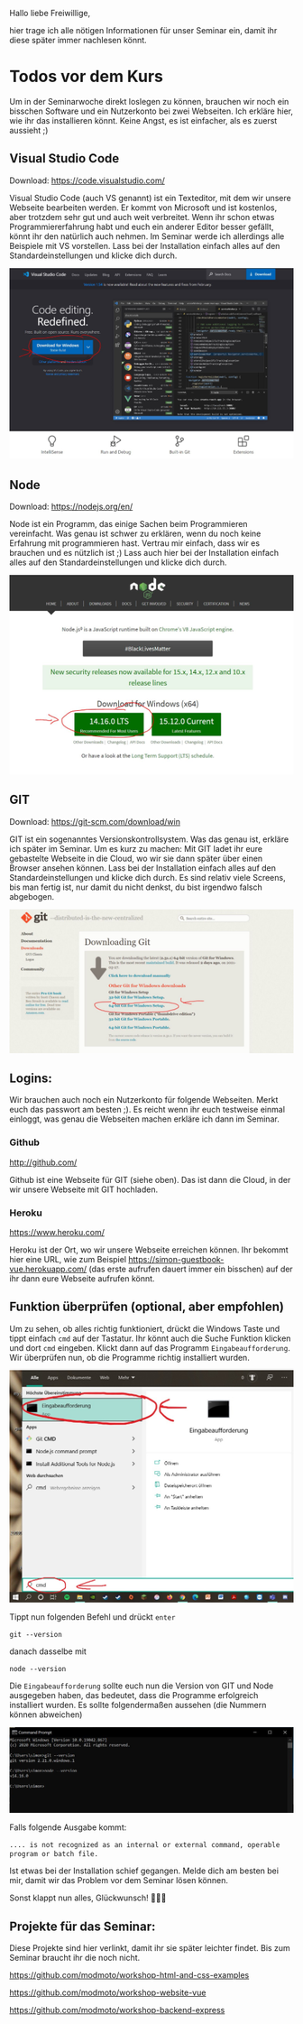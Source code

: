 Hallo liebe Freiwillige,

hier trage ich alle nötigen Informationen für unser Seminar ein, damit ihr diese später immer nachlesen könnt. 

# Todos vor dem Kurs
Um in der Seminarwoche direkt loslegen zu können, brauchen wir noch ein bisschen Software und ein Nutzerkonto bei zwei Webseiten. Ich erkläre hier, wie ihr das installieren könnt. Keine Angst, es ist einfacher, als es zuerst aussieht ;)

## Visual Studio Code
Download: https://code.visualstudio.com/

Visual Studio Code (auch VS genannt) ist ein Texteditor, mit dem wir unsere Webseite bearbeiten werden. Er kommt von Microsoft und ist kostenlos, aber trotzdem sehr gut und auch weit verbreitet. Wenn ihr schon etwas Programmiererfahrung habt und euch ein anderer Editor besser gefällt, könnt ihr den natürlich auch nehmen. Im Seminar werde ich allerdings alle Beispiele mit VS vorstellen. Lass bei der Installation einfach alles auf den Standardeinstellungen und klicke dich durch.

![VSCode](bilder/intro/vscode.JPG)

## Node
Download: https://nodejs.org/en/

Node ist ein Programm, das einige Sachen beim Programmieren vereinfacht. Was genau ist schwer zu erklären, wenn du noch keine Erfahrung mit programmieren hast. Vertrau mir einfach, dass wir es brauchen und es nützlich ist ;) Lass auch hier bei der Installation einfach alles auf den Standardeinstellungen und klicke dich durch.

![VSCode](bilder/intro/node.JPG)

## GIT 
Download: https://git-scm.com/download/win

GIT ist ein sogenanntes Versionskontrollsystem. Was das genau ist, erkläre ich später im Seminar. Um es kurz zu machen: Mit GIT ladet ihr eure gebastelte Webseite in die Cloud, wo wir sie dann später über einen Browser ansehen können. Lass bei der Installation einfach alles auf den Standardeinstellungen und klicke dich durch. Es sind relativ viele Screens, bis man fertig ist, nur damit du nicht denkst, du bist irgendwo falsch abgebogen. 

![VSCode](bilder/intro/git.JPG)

## Logins:
Wir brauchen auch noch ein Nutzerkonto für folgende Webseiten. Merkt euch das passwort am besten ;). Es reicht wenn ihr euch testweise einmal einloggt, was genau die Webseiten machen erkläre ich dann im Seminar.

### Github
http://github.com/

Github ist eine Webseite für GIT (siehe oben). Das ist dann die Cloud, in der wir unsere Webseite mit GIT hochladen.


### Heroku
https://www.heroku.com/

Heroku ist der Ort, wo wir unsere Webseite erreichen können. Ihr bekommt hier eine URL, wie zum Beispiel https://simon-guestbook-vue.herokuapp.com/ (das erste aufrufen dauert immer ein bisschen) auf der ihr dann eure Webseite aufrufen könnt.

## Funktion überprüfen (optional, aber empfohlen)
Um zu sehen, ob alles richtig funktioniert, drückt die Windows Taste und tippt einfach `cmd` auf der Tastatur. Ihr könnt auch die Suche Funktion klicken und dort `cmd` eingeben. Klickt dann auf das Programm `Eingabeaufforderung`. Wir überprüfen nun, ob die Programme richtig installiert wurden.

![VSCode](bilder/intro/cmd.JPG)

Tippt nun folgenden Befehl und drückt `enter`
```
git --version
```
danach dasselbe mit
```
node --version
```

Die `Eingabeaufforderung` sollte euch nun die Version von GIT und Node ausgegeben haben, das bedeutet, dass die Programme erfolgreich installiert wurden. Es sollte folgendermaßen aussehen (die Nummern können abweichen)

![VSCode](bilder/intro/check.JPG)

Falls folgende Ausgabe kommt:
```
.... is not recognized as an internal or external command, operable program or batch file.
```
Ist etwas bei der Installation schief gegangen. Melde dich am besten bei mir, damit wir das Problem vor dem Seminar lösen können.

Sonst klappt nun alles, Glückwunsch! :clap::clap::clap:

## Projekte für das Seminar:
Diese Projekte sind hier verlinkt, damit ihr sie später leichter findet. Bis zum Seminar braucht ihr die noch nicht.

https://github.com/modmoto/workshop-html-and-css-examples

https://github.com/modmoto/workshop-website-vue

https://github.com/modmoto/workshop-backend-express
